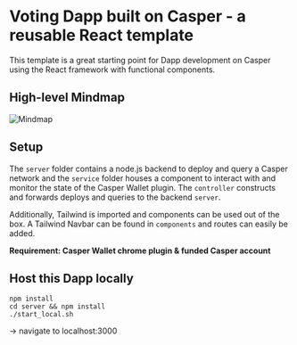 # Voting Dapp built on Casper - a reusable React template
This template is a great starting point for Dapp development on Casper using the React framework with functional components.

## High-level Mindmap
![Mindmap](https://github.com/jonas089/casper-voting-dapp-and-template/blob/master/mindmap.png)

## Setup
The `server` folder contains a node.js backend to deploy and query a Casper network and the `service` folder houses a component to interact with and monitor the state of the Casper Wallet plugin. The `controller` constructs and forwards deploys and queries to the backend `server`.

Additionally, Tailwind is imported and components can be used out of the box. A Tailwind Navbar can be found in `components` and routes can easily be added.

**Requirement: Casper Wallet chrome plugin & funded Casper account**

## Host this Dapp locally
```
npm install 
cd server && npm install
./start_local.sh
```

-> navigate to localhost:3000



